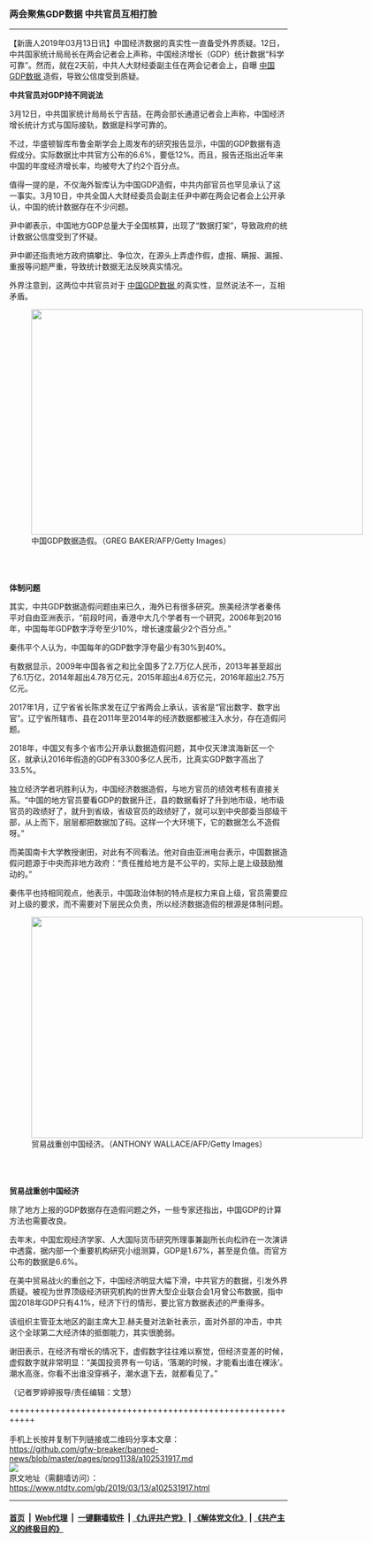 ### 两会聚焦GDP数据 中共官员互相打脸
------------------------

<div class="post_content" itemprop="articleBody">
 <p>
  【新唐人2019年03月13日讯】中国经济数据的真实性一直备受外界质疑。12日，中共国家统计局局长在两会记者会上声称，中国经济增长（GDP）统计数据“科学可靠”。然而，就在2天前，中共人大财经委副主任在两会记者会上，自曝
  <a href="https://www.ntdtv.com/gb/中国gdp数据.htm">
   中国GDP数据
  </a>
  造假，导致公信度受到质疑。
 </p>
 <p>
  <strong>
   中共官员对GDP持不同说法
  </strong>
 </p>
 <p>
  3月12日，中共国家统计局局长宁吉喆，在两会部长通道记者会上声称，中国经济增长统计方式与国际接轨，数据是科学可靠的。
 </p>
 <p>
  不过，华盛顿智库布鲁金斯学会上周发布的研究报告显示，中国的GDP数据有造假成分。实际数据比中共官方公布的6.6%，要低12%。而且，报告还指出近年来中国的年度经济增长率，均被夸大了约2个百分点。
 </p>
 <p>
  值得一提的是，不仅海外智库认为中国GDP造假，中共内部官员也罕见承认了这一事实。3月10日，中共全国人大财经委员会副主任尹中卿在两会记者会上公开承认，中国的统计数据存在不少问题。
 </p>
 <p>
  尹中卿表示，中国地方GDP总量大于全国核算，出现了“数据打架”，导致政府的统计数据公信度受到了怀疑。
 </p>
 <p>
  尹中卿还指责地方政府搞攀比、争位次，在源头上弄虚作假，虚报、瞒报、漏报、重报等问题严重，导致统计数据无法反映真实情况。
 </p>
 <p>
  外界注意到，这两位中共官员对于
  <a href="https://www.ntdtv.com/gb/中国gdp数据.htm">
   中国GDP数据
  </a>
  的真实性，显然说法不一，互相矛盾。
  <br/>
  <figure class="wp-caption alignnone" id="attachment_102531962" style="width: 600px">
   <img alt="" class="size-medium wp-image-102531962" height="408" src="https://www.ntdtv.com/assets/uploads/2019/03/gettyimages-487180464-594x594-600x408.jpg" width="600">
    <br/><figcaption class="wp-caption-text">
     中国GDP数据造假。（GREG BAKER/AFP/Getty Images）
    </figcaption><br/>
   </img>
  </figure><br/>
  <br/>
  <strong>
   体制问题
  </strong>
 </p>
 <p>
  其实，中共GDP数据造假问题由来已久，海外已有很多研究。旅美经济学者秦伟平对自由亚洲表示，“前段时间，香港中大几个学者有一个研究，2006年到2016年，中国每年GDP数字浮夸至少10%，增长速度最少2个百分点。”
 </p>
 <p>
  秦伟平个人认为，中国每年的GDP数字浮夸最少有30%到40%。
 </p>
 <p>
  有数据显示，2009年中国各省之和比全国多了2.7万亿人民币，2013年甚至超出了6.1万亿，2014年超出4.78万亿元，2015年超出4.6万亿元，2016年超出2.75万亿元。
 </p>
 <p>
  2017年1月，辽宁省省长陈求发在辽宁省两会上承认，该省是“官出数字、数字出官”。辽宁省所辖市、县在2011年至2014年的经济数据都被注入水分，存在造假问题。
 </p>
 <p>
  2018年，中国又有多个省市公开承认数据造假问题，其中仅天津滨海新区一个区，就承认2016年假造的GDP有3300多亿人民币，比真实GDP数字高出了33.5%。
 </p>
 <p>
  独立经济学者巩胜利认为，中国经济数据造假，与地方官员的绩效考核有直接关系。“中国的地方官员要看GDP的数据升迁，县的数据看好了升到地市级，地市级官员的政绩好了，就升到省级，省级官员的政绩好了，就可以到中央部委当部级干部，从上而下，层层都把数据加了码。这样一个大环境下，它的数据怎么不造假呀。”
 </p>
 <p>
  而美国南卡大学教授谢田，对此有不同看法。他对自由亚洲电台表示，中国数据造假问题源于中央而非地方政府：“责任推给地方是不公平的，实际上是上级鼓励推动的。”
 </p>
 <p>
  秦伟平也持相同观点，他表示，中国政治体制的特点是权力来自上级，官员需要应对上级的要求，而不需要对下层民众负责，所以经济数据造假的根源是体制问题。
  <br/>
  <figure class="wp-caption alignnone" id="attachment_102531960" style="width: 600px">
   <img alt="" class="size-medium wp-image-102531960" height="400" src="https://www.ntdtv.com/assets/uploads/2019/03/gettyimages-1091968326-594x594-600x400.jpg" width="600">
    <br/><figcaption class="wp-caption-text">
     贸易战重创中国经济。（ANTHONY WALLACE/AFP/Getty Images）
    </figcaption><br/>
   </img>
  </figure><br/>
  <br/>
  <strong>
   贸易战重创中国经济
  </strong>
 </p>
 <p>
  除了地方上报的GDP数据存在造假问题之外，一些专家还指出，中国GDP的计算方法也需要改良。
 </p>
 <p>
  去年末，中国宏观经济学家、人大国际货币研究所理事兼副所长向松祚在一次演讲中透露，据内部一个重要机构研究小组测算，GDP是1.67%，甚至是负值。而官方公布的数据是6.6%。
 </p>
 <p>
  在美中贸易战火的重创之下，中国经济明显大幅下滑，中共官方的数据，引发外界质疑。被视为世界顶级经济研究机构的世界大型企业联合会1月曾公布数据，指中国2018年GDP只有4.1%，经济下行的情形，要比官方数据表述的严重得多。
 </p>
 <p>
  该组织主管亚太地区的副主席大卫.赫夫曼对法新社表示，面对外部的冲击，中共这个全球第二大经济体的抵御能力，其实很脆弱。
 </p>
 <p>
  谢田表示，在经济有增长的情况下，虚假数字往往难以察觉，但经济变差的时候，虚假数字就非常明显：“美国投资界有一句话，‘落潮的时候，才能看出谁在裸泳’。潮水高涨，你看不出谁没穿裤子，潮水退下去，就都看见了。”
 </p>
 <p>
  （记者罗婷婷报导/责任编辑：文慧）
 </p>
 <div class="single_ad">
 </div>
</div>

+++++++++++++++++++++++++++++++++++++++++++++++++++++++++++<br/><br/>
手机上长按并复制下列链接或二维码分享本文章：<br/>
https://github.com/gfw-breaker/banned-news/blob/master/pages/prog1138/a102531917.md <br/>
<a href='https://github.com/gfw-breaker/banned-news/blob/master/pages/prog1138/a102531917.md'><img src='https://github.com/gfw-breaker/banned-news/blob/master/pages/prog1138/a102531917.md.png'/></a> <br/>
原文地址（需翻墙访问）：https://www.ntdtv.com/gb/2019/03/13/a102531917.html


------------------------
#### [首页](https://github.com/gfw-breaker/banned-news/blob/master/README.md) &nbsp;|&nbsp; [Web代理](https://github.com/labour-camp/helloworld) &nbsp;|&nbsp; [一键翻墙软件](https://github.com/gfw-breaker/nogfw/blob/master/README.md) &nbsp;| [《九评共产党》](https://github.com/gfw-breaker/9ping.md/blob/master/README.md#九评之一评共产党是什么) | [《解体党文化》](https://github.com/gfw-breaker/jtdwh.md/blob/master/README.md) | [《共产主义的终极目的》](https://github.com/gfw-breaker/gczydzjmd.md/blob/master/README.md)

